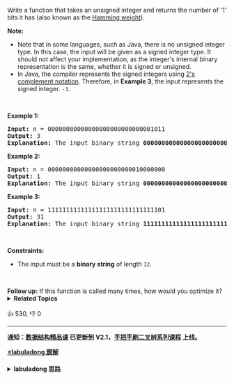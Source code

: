 <p>Write a function that takes an unsigned integer and returns the number of '1' bits it has (also known as the <a href="http://en.wikipedia.org/wiki/Hamming_weight" target="_blank">Hamming weight</a>).</p>

<p><strong>Note:</strong></p>

<ul> 
 <li>Note that in some languages, such as Java, there is no unsigned integer type. In this case, the input will be given as a signed integer type. It should not affect your implementation, as the integer's internal binary representation is the same, whether it is signed or unsigned.</li> 
 <li>In Java, the compiler represents the signed integers using <a href="https://en.wikipedia.org/wiki/Two%27s_complement" target="_blank">2's complement notation</a>. Therefore, in <strong class="example">Example 3</strong>, the input represents the signed integer. <code>-3</code>.</li> 
</ul>

<p>&nbsp;</p> 
<p><strong class="example">Example 1:</strong></p>

<pre>
<strong>Input:</strong> n = 00000000000000000000000000001011
<strong>Output:</strong> 3
<strong>Explanation:</strong> The input binary string <strong>00000000000000000000000000001011</strong> has a total of three '1' bits.
</pre>

<p><strong class="example">Example 2:</strong></p>

<pre>
<strong>Input:</strong> n = 00000000000000000000000010000000
<strong>Output:</strong> 1
<strong>Explanation:</strong> The input binary string <strong>00000000000000000000000010000000</strong> has a total of one '1' bit.
</pre>

<p><strong class="example">Example 3:</strong></p>

<pre>
<strong>Input:</strong> n = 11111111111111111111111111111101
<strong>Output:</strong> 31
<strong>Explanation:</strong> The input binary string <strong>11111111111111111111111111111101</strong> has a total of thirty one '1' bits.
</pre>

<p>&nbsp;</p> 
<p><strong>Constraints:</strong></p>

<ul> 
 <li>The input must be a <strong>binary string</strong> of length <code>32</code>.</li> 
</ul>

<p>&nbsp;</p> 
<strong>Follow up:</strong> If this function is called many times, how would you optimize it?

<details><summary><strong>Related Topics</strong></summary>位运算 | 分治</details><br>

<div>👍 530, 👎 0</div>

<div id="labuladong"><hr>

**通知：[数据结构精品课](https://aep.h5.xeknow.com/s/1XJHEO) 已更新到 V2.1，[手把手刷二叉树系列课程](https://aep.xet.tech/s/3YGcq3) 上线。**



<p><strong><a href="https://labuladong.github.io/article?qno=191" target="_blank">⭐️labuladong 题解</a></strong></p>
<details><summary><strong>labuladong 思路</strong></summary>

## 基本思路

`n & (n-1)` 这个操作是算法中常见的，作用是消除数字 `n` 的二进制表示中的最后一个 1：

![](https://labuladong.gitee.io/pictures/位操作/1.png)

不断消除数字 `n` 中的 1，直到 `n` 变为 0。

**详细题解：[常用的位操作](https://labuladong.github.io/article/fname.html?fname=常用的位操作)**

**标签：[位运算](https://mp.weixin.qq.com/mp/appmsgalbum?__biz=MzAxODQxMDM0Mw==&action=getalbum&album_id=2122023604245659649)，[数学](https://mp.weixin.qq.com/mp/appmsgalbum?__biz=MzAxODQxMDM0Mw==&action=getalbum&album_id=2122023604245659649)**

## 解法代码

```java
public class Solution {
    // you need to treat n as an unsigned value
    public int hammingWeight(int n) {
        int res = 0;
        while (n != 0) {
            n = n & (n - 1);
            res++;
        }
        return res;
    }
}
```

**类似题目**：
  - [136. 只出现一次的数字 🟢](/problems/single-number)
  - [231. 2 的幂 🟢](/problems/power-of-two)
  - [268. 丢失的数字 🟢](/problems/missing-number)
  - [剑指 Offer 15. 二进制中1的个数 🟢](/problems/er-jin-zhi-zhong-1de-ge-shu-lcof)

</details>
</div>





